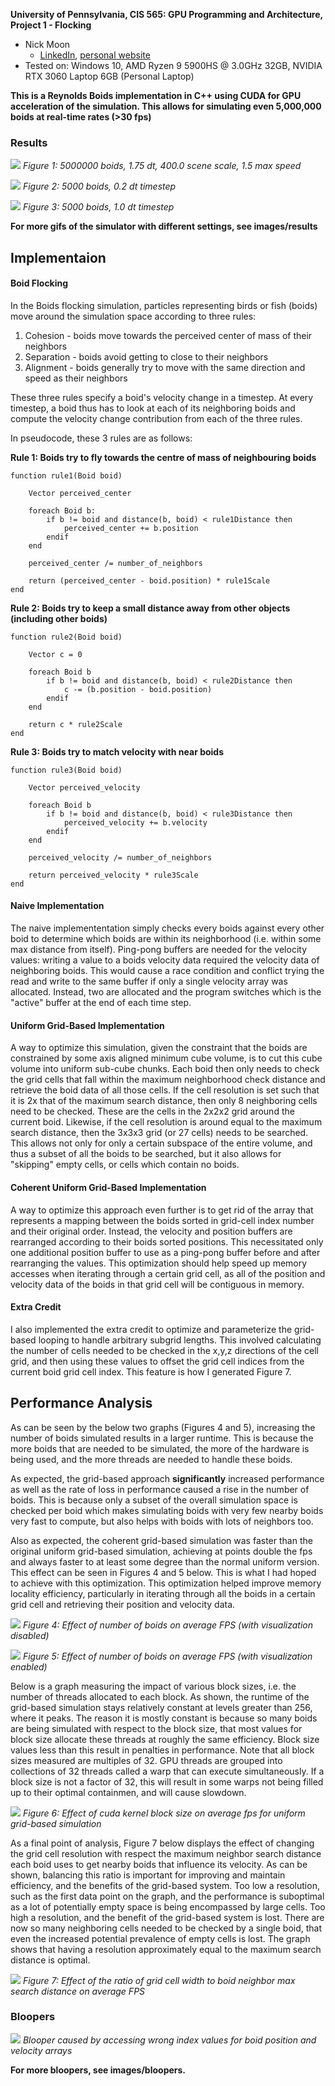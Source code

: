 **University of Pennsylvania, CIS 565: GPU Programming and Architecture,
Project 1 - Flocking**

* Nick Moon
  * [LinkedIn](https://www.linkedin.com/in/nick-moon1/), [personal website](https://nicholasmoon.github.io/)
* Tested on: Windows 10, AMD Ryzen 9 5900HS @ 3.0GHz 32GB, NVIDIA RTX 3060 Laptop 6GB (Personal Laptop)

**This is a Reynolds Boids implementation in C++ using CUDA for GPU acceleration of the simulation. This allows for
simulating even 5,000,000 boids at real-time rates (>30 fps)**


### Results

![](images/results/5000000_boids_smaller.gif)
*Figure 1: 5000000 boids, 1.75 dt, 400.0 scene scale, 1.5 max speed*


![](images/results/5000_boids_02_dt.gif)
*Figure 2: 5000 boids, 0.2 dt timestep*


![](images/results/5000_boids_1_dt.gif)
*Figure 3: 5000 boids, 1.0 dt timestep*

**For more gifs of the simulator with different settings, see images/results**

## Implementaion

#### Boid Flocking

In the Boids flocking simulation, particles representing birds or fish
(boids) move around the simulation space according to three rules:

1. Cohesion - boids move towards the perceived center of mass of their neighbors
2. Separation - boids avoid getting to close to their neighbors
3. Alignment - boids generally try to move with the same direction and speed as
their neighbors

These three rules specify a boid's velocity change in a timestep.
At every timestep, a boid thus has to look at each of its neighboring boids
and compute the velocity change contribution from each of the three rules.

In pseudocode, these 3 rules are as follows:

**Rule 1: Boids try to fly towards the centre of mass of neighbouring boids**

```
function rule1(Boid boid)

    Vector perceived_center

    foreach Boid b:
        if b != boid and distance(b, boid) < rule1Distance then
            perceived_center += b.position
        endif
    end

    perceived_center /= number_of_neighbors

    return (perceived_center - boid.position) * rule1Scale
end
```

**Rule 2: Boids try to keep a small distance away from other objects (including other boids)**

```
function rule2(Boid boid)

    Vector c = 0

    foreach Boid b
        if b != boid and distance(b, boid) < rule2Distance then
            c -= (b.position - boid.position)
        endif
    end

    return c * rule2Scale
end
```

**Rule 3: Boids try to match velocity with near boids**

```
function rule3(Boid boid)

    Vector perceived_velocity

    foreach Boid b
        if b != boid and distance(b, boid) < rule3Distance then
            perceived_velocity += b.velocity
        endif
    end

    perceived_velocity /= number_of_neighbors

    return perceived_velocity * rule3Scale
end
```

#### Naive Implementation

The naive implemententation simply checks every boids against every other boid to determine which boids are
within its neighborhood (i.e. within some max distance from itself). Ping-pong buffers are needed for the velocity
values: writing a value to a boids velocity data required the velocity data of neighboring boids. This would cause
a race condition and conflict trying the read and write to the same buffer if only a single velocity array was allocated.
Instead, two are allocated and the program switches which is the "active" buffer at the end of each time step.

#### Uniform Grid-Based Implementation

A way to optimize this simulation, given the constraint that the boids are constrained by some axis aligned minimum cube volume,
is to cut this cube volume into uniform sub-cube chunks. Each boid then only needs to check the grid cells
that fall within the maximum neighborhood check distance and retrieve the boid data of all those cells. If the 
cell resolution is set such that it is 2x that of the maximum search distance, then only 8 neighboring cells
need to be checked. These are the cells in the 2x2x2 grid around the current boid. Likewise, if the cell resolution
is around equal to the maximum search distance, then the 3x3x3 grid (or 27 cells) needs to be searched.
This allows not only for only a certain subspace of the entire volume, and thus a subset of all the boids
to be searched, but it also allows for "skipping" empty cells, or cells which contain no boids.

#### Coherent Uniform Grid-Based Implementation

A way to optimize this approach even further is to get rid of the array that represents a mapping between
the boids sorted in grid-cell index number and their original order. Instead, the velocity and position buffers
are rearranged according to their boids sorted positions. This necessitated only one additional position buffer
to use as a ping-pong buffer before and after rearranging the values. This optimization should help speed up
memory accesses when iterating through a certain grid cell, as all of the position and velocity data of the boids
in that grid cell will be contiguous in memory.

#### Extra Credit

I also implemented the extra credit to optimize and parameterize the grid-based looping to handle arbitrary
subgrid lengths. This involved calculating the number of cells needed to be checked in the x,y,z directions of the cell
grid, and then using these values to offset the grid cell indices from the current boid grid cell index. This feature 
is how I generated Figure 7.


## Performance Analysis

As can be seen by the below two graphs (Figures 4 and 5), increasing the number of boids simulated results in a larger runtime.
This is because the more boids that are needed to be simulated, the more of the hardware is being used, and the
more threads are needed to handle these boids.

As expected, the grid-based approach **significantly** increased performance as well as the rate of loss in performance
caused a rise in the number of boids. This is because only a subset of the overall simulation space is checked per boid
which makes simulating boids with very few nearby boids very fast to compute, but also helps with boids with lots
of neighbors too.

Also as expected, the coherent grid-based simulation was faster than the original uniform grid-based simulation, 
achieving at points double the fps and always faster to at least some degree than the normal uniform version.
This effect can be seen in Figures 4 and 5 below.
This is what I had hoped to achieve with this optimization. This optimization helped improve memory locality efficiency,
particularly in iterating through all the boids in a certain grid cell and retrieving their position and velocity data.

![](images/figures/boids_vs_fps.png)
*Figure 4: Effect of number of boids on average FPS (with visualization disabled)*

![](images/figures/boids_vs_fps_with_vis.png)
*Figure 5: Effect of number of boids on average FPS (with visualization enabled)*

Below is a graph measuring the impact of various block sizes, i.e. the number of threads allocated to each block. 
As shown, the runtime of the grid-based simulation stays relatively constant at levels greater than 256, where it peaks.
The reason it is mostly constant is because so many boids are being simulated with respect to the block size,
that most values for block size allocate these threads at roughly the same efficiency.
Block size values less than this result in penalties in performance.
Note that all block sizes measured are multiples of 32. GPU threads are grouped into collections of 32 threads
called a warp that can execute simultaneously. If a block size is not a factor of 32, this will result in some warps not being
filled up to their optimal containmen, and will cause slowdown.

![](images/figures/blocksize_vs_fps.png)
*Figure 6: Effect of cuda kernel block size on average fps for uniform grid-based simulation*

As a final point of analysis, Figure 7 below displays the effect of changing the grid cell resolution with respect the
maximum neighbor search distance each boid uses to get nearby boids that influence its velocity. As can be shown,
balancing this ratio is important for improving and maintain efficiency, and the benefits of the grid-based system.
Too low a resolution, such as the first data point on the graph, and the performance is suboptimal as a lot of potentially
empty space is being encompassed by large cells. Too high a resolution, and the benefit of the grid-based system is lost.
There are now so many neighboring cells needed to be checked by a single boid, that even the increased potential
prevalence of empty cells is lost. The graph shows that having a resolution approximately equal to the maximum search distance
is optimal.

![](images/figures/ratio_vs_fps.png)
*Figure 7: Effect of the ratio of grid cell width to boid neighbor max search distance on average FPS*

### Bloopers

![](images/bloopers/blooper_graydeath.PNG)
*Blooper caused by accessing wrong index values for boid position and velocity arrays*

**For more bloopers, see images/bloopers.**

